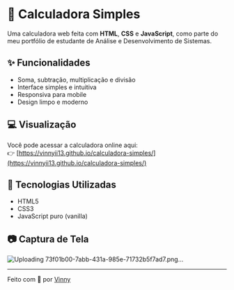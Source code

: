 # 🧮 Calculadora Simples

Uma calculadora web feita com **HTML**, **CSS** e **JavaScript**, como parte do meu portfólio de estudante de Análise e Desenvolvimento de Sistemas.

## ✨ Funcionalidades

- Soma, subtração, multiplicação e divisão
- Interface simples e intuitiva
- Responsiva para mobile
- Design limpo e moderno

## 💻 Visualização

Você pode acessar a calculadora online aqui:  
👉 [https://vinnyii13.github.io/calculadora-simples/](https://vinnyii13.github.io/calculadora-simples/)

## 📁 Tecnologias Utilizadas

- HTML5
- CSS3
- JavaScript puro (vanilla)

## 📷 Captura de Tela

![Uploading 73f01b00-7abb-431a-985e-71732b5f7ad7.png…]()


---

Feito com 💙 por [Vinny](https://github.com/vinnyii13)
